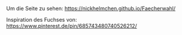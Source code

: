 Um die Seite zu sehen:
https://nickhelmchen.github.io/Faecherwahl/

Inspiration des Fuchses von:
https://www.pinterest.de/pin/685743480740526212/

